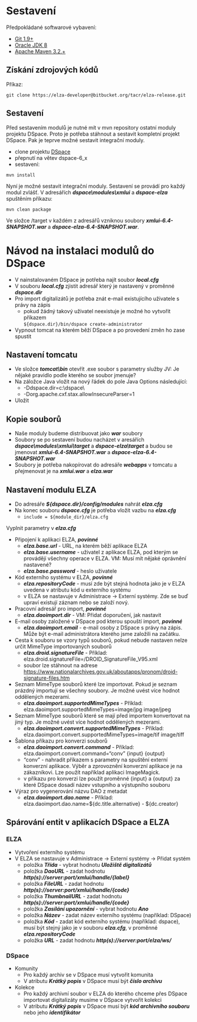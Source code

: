 # Sestavení

Předpokládané softwarové vybavení:

* [Git 1.9+](https://git-scm.com/download/win)
* [Oracle JDK 8](http://www.oracle.com/technetwork/java/javase/downloads/jdk8-downloads-2133151.html)
* [Apache Maven 3.2.+](https://maven.apache.org/download.cgi)

## Získání zdrojových kódů
Příkaz:
```
git clone https://elza-developer@bitbucket.org/tacr/elza-release.git
```

## Sestavení
Před sestavením modulů je nutné mít v mvn repository ostatní moduly projektu DSpace. Proto je potřeba stáhnout a sestavit kompletní projekt
DSpace. Pak je teprve možné sestavit integrační moduly.

* clone projektu [DSpace](https://github.com/DSpace/DSpace.git)
* přepnutí na větev dspace-6_x
* sestavení:
```
mvn install
```

Nyní je možné sestavit integrační moduly. Sestavení se provádí pro každý modul zvlášť. V adresářích **_dspace\modules\xmlui_** a **_dspace-elza_** spuštěním příkazu:
```
mvn clean package
```
Ve složce /target v každém z adresářů vzniknou soubory **_xmlui-6.4-SNAPSHOT.war_** a **_dspace-elza-6.4-SNAPSHOT.war_**.

# Návod na instalaci modulů do DSpace
- V nainstalovaném DSpace je potřeba najít soubor _**local.cfg**_
- V souboru **_local.cfg_** zjistit adresář který je nastavený v proměnné _**dspace.dir**_
- Pro import digitalizátů je potřeba znát e-mail existujícího uživatele s právy na zápis
  - pokud žádný takový uživatel neexistuje je možné ho vytvořit příkazem  
    ```${dspace.dir}/bin/dspace create-administrator```
- Vypnout tomcat na kterém běží DSpace a po provedení změn ho zase spustit 
## Nastavení tomcatu
- Ve složce **_tomcat\bin_** otevřít .exe soubor s parametry služby JV: Je nějaké pravidlo podle kterého se soubor jmenuje?
- Na záložce Java vložit na nový řádek do pole Java Options následující:
  - -Ddspace.dir=c:\dspace\
  - -Dorg.apache.cxf.stax.allowInsecureParser=1
- Uložit
## Kopie souborů 
- Naše moduly budeme distribuovat jako **_war_** soubory
- Soubory se po sestavení budou nacházet v aresářích **_dspace\modules\xmlui\target_** a **_dspace-elza\target_**  a budou
se jmenovat **_xmlui-6.4-SNAPSHOT.war_** a **_dspace-elza-6.4-SNAPSHOT.war_**
- Soubory je potřeba nakopírovat do adresáře **_webapps_** v tomcatu a přejmenovat je na **_xmlui.war_** a **_elza.war_**
## Nastavení modulu ELZA
- Do adresáře **_${dspace.dir}/config/modules_** nahrát **_elza.cfg_**
- Na konec souboru **_dspace.cfg_** je potřeba vložit vazbu na **_elza.cfg_**
  - ```include = ${module_dir}/elza.cfg```

Vyplnit parametry v **_elza.cfg_** 
- Připojení k aplikaci ELZA, **_povinné_**
  - **_elza.base.url_** - URL, na kterém běží aplikace ELZA
  - **_elza.base.username_** - uživatel z aplikace ELZA, pod kterým se provádějí všechny operace v ELZA. VM: Musí mít nějaké oprávnění nastavené?
  - **_elza.base.password_** - heslo uživatele
- Kód externího systému v ELZA, **_povinné_**
  - **_elza.repositoryCode_** - musí zde být stejná hodnota jako je v ELZA uvedena v atributu kód u externího systému
  - v ELZA se nastavuje v Administrace -> Externí systémy. Zde se buď upraví existují záznam nebo se založí nový.
- Pracovní adresář pro import, **_povinné_**
  - **_elza.daoimport.dir_** - VM: Přidat doporučení, jak nastavit 
- E-mail osoby založené v DSpace pod kterou spouští import, **_povinné_**
  - **_elza.daoimport.email_** - e-mail osoby z DSpace s právy na zápis. Může být e-mail administrátora kterého jsme založili na začátku.
- Cesta k souboru se vzory typů souborů, pokud nebude nastaven nelze určit MimeType importovaných souborů
  - **_elza.droid.signatureFile_** - Příklad: elza.droid.signatureFile=/DROID_SignatureFile_V95.xml
  - soubor lze stáhnout na adrese https://www.nationalarchives.gov.uk/aboutapps/pronom/droid-signature-files.htm
- Seznam MimeType souborů které lze importovat. Pokud je seznam prázdný importují se všechny soubory. Je možné uvést více hodnot oddělených mezerami.
  - **_elza.daoimport.supportedMimeTypes_** - Příklad: elza.daoimport.supportedMimeTypes=image/jpg image/jpeg
- Seznam MimeType souborů které se mají před importem konvertovat na jiný typ. Je možné uvést více hodnot oddělených mezerami.
  - **_elza.daoimport.convert.supportedMimeTypes_** - Příklad: elza.daoimport.convert.supportedMimeTypes=image/tif image/tiff
- Šablona příkazu pro konverzi souborů
  - **_elza.daoimport.convert.command_** - Příklad: elza.daoimport.convert.command=“conv” {input} {output}
  - “conv” - nahradit příkazem s parametry na spuštění externí konverzní aplikace. Výběr a zprovoznění konverzní aplikace je na zákazníkovi. Lze použít například aplikaci ImageMagick.
  - v příkazu pro konverzi lze použít proměnné {input} a {output} za které DSpace dosadí název vstupního a výstupního souboru
- Výraz pro vygenerování názvu DAO z metadat
  - **_elza.daoimport.dao.name_** - Příklad: elza.daoimport.dao.name=${dc.title.alternative} - ${dc.creator}


## Spárování entit v aplikacích DSpace a ELZA 
### ELZA
- Vytvoření externího systému
- V ELZA se nastavuje v Administrace -> Externí systémy -> Přidat systém
  - položka **_Třída_** - vybrat hodnotu **_Uložiště digitalizátů_** 
  - položka **_DaoURL_** - zadat hodnotu **_http(s)://server:port/xmlui/handle/{label}_**
  - položka **_FileURL_** - zadat hodnotu **_http(s)://server:port/xmlui/handle/{code}_**
  - položka **_ThumbnailURL_** - zadat hodnotu **_http(s)://server:port/xmlui/handle/{code}_**
  - položka **_Zasílání upozornění_** - vybrat hodnotu **_Ano_**
  - položka **_Název_** - zadat název externího systému (například: DSpace)
  - položka **_Kód_** - zadat kód externího systému (například: dspace), musí být stejný jako je v souboru **_elza.cfg_**, v proměnné **_elza.repositoryCode_** 
  - položka **_URL_** - zadat hodnotu **_http(s)://server:port/elza/ws/_**
### DSpace
- Komunity
  - Pro každý archiv se v DSpace musí vytvořit komunita
  - V atributu **_Krátký popis_** v DSpace musí být **_číslo archivu_**
- Kolekce
  - Pro každý archivní soubor v ELZA do kterého chceme přes DSpace importovat digitalizáty musíme v DSpace vytvořit kolekci
  - V atributu **_Krátký popis_** v DSpace musí být **_kód archivního souboru_** nebo jeho **_identifikátor_** 
